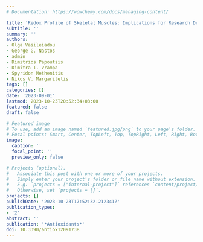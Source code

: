 ```yaml
---
# Documentation: https://wowchemy.com/docs/managing-content/

title: 'Redox Profile of Skeletal Muscles: Implications for Research Design and Interpretation'
subtitle: ''
summary: ''
authors:
- Olga Vasileiadou
- George G. Nastos
- admin
- Dimitrios Papoutsis
- Dimitra I. Vrampa
- Spyridon Methenitis
- Nikos V. Margaritelis
tags: []
categories: []
date: '2023-09-01'
lastmod: 2023-10-23T20:52:34+03:00
featured: false
draft: false

# Featured image
# To use, add an image named `featured.jpg/png` to your page's folder.
# Focal points: Smart, Center, TopLeft, Top, TopRight, Left, Right, BottomLeft, Bottom, BottomRight.
image:
  caption: ''
  focal_point: ''
  preview_only: false

# Projects (optional).
#   Associate this post with one or more of your projects.
#   Simply enter your project's folder or file name without extension.
#   E.g. `projects = ["internal-project"]` references `content/project/deep-learning/index.md`.
#   Otherwise, set `projects = []`.
projects: []
publishDate: '2023-10-23T17:52:32.212341Z'
publication_types:
- '2'
abstract: ''
publication: '*Antioxidants*'
doi: 10.3390/antiox12091738
---
```

